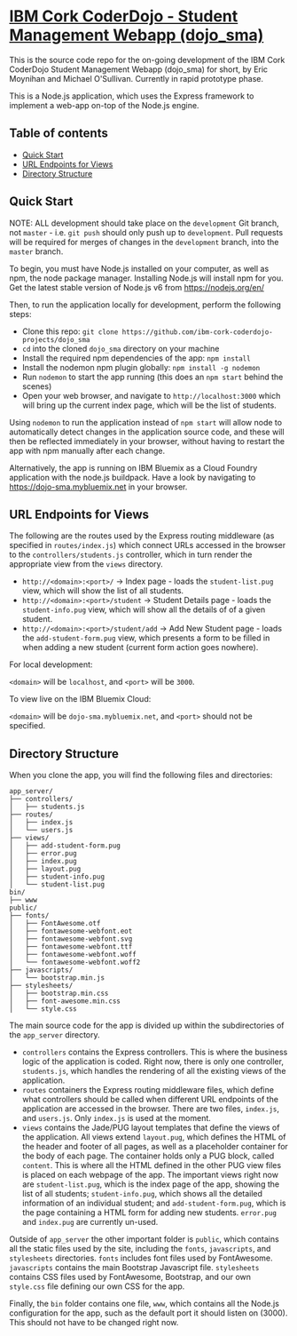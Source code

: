 # [IBM Cork CoderDojo - Student Management Webapp (dojo_sma)](https://dojo-sma.mybluemix.net)

This is the source code repo for the on-going development of the IBM Cork CoderDojo Student Management Webapp (dojo_sma) for short, by Eric Moynihan and Michael O'Sullivan. Currently in rapid prototype phase.

This is a Node.js application, which uses the Express framework to implement a web-app on-top of the Node.js engine.

## Table of contents

* [Quick Start](#quick-start)
* [URL Endpoints for Views](#url-endpoints-for-views)
* [Directory Structure](#directory-structure)


## Quick Start

NOTE: ALL development should take place on the `development` Git branch, not `master` - i.e. `git push` should only push up to `development`. Pull requests will be required for merges of changes in the `development` branch, into the `master` branch.

To begin, you must have Node.js installed on your computer, as well as npm, the node package manager. Installing Node.js will install npm for you. Get the latest stable version of Node.js v6 from https://nodejs.org/en/

Then, to run the application locally for development, perform the following steps:

* Clone this repo: `git clone https://github.com/ibm-cork-coderdojo-projects/dojo_sma`
* `cd` into the cloned `dojo_sma` directory on your machine
* Install the required npm dependencies of the app: `npm install`
* Install the nodemon npm plugin globally: `npm install -g nodemon`
* Run `nodemon` to start the app running (this does an `npm start` behind the scenes)
* Open your web browser, and navigate to `http://localhost:3000` which will bring up the current index page, which will be the list of students.

Using `nodemon` to run the application instead of `npm start` will allow node to automatically detect changes in the application source code, and these will then be reflected immediately in your browser, without having to restart the app with npm manually after each change.

Alternatively, the app is running on IBM Bluemix as a Cloud Foundry application with the node.js buildpack. Have a look by navigating to https://dojo-sma.mybluemix.net in your browser.

## URL Endpoints for Views

The following are the routes used by the Express routing middleware (as specified in `routes/index.js`) which connect URLs accessed in the browser to the `controllers/students.js` controller, which in turn render the appropriate view from the `views` directory.

* `http://<domain>:<port>/` -> Index page - loads the `student-list.pug` view, which will show the list of all students.
* `http://<domain>:<port>/student` -> Student Details page - loads the `student-info.pug` view, which will show all the details of of a given student.
* `http://<domain>:<port>/student/add` -> Add New Student page - loads the `add-student-form.pug` view, which presents a form to be filled in when adding a new student (current form action goes nowhere).

For local development:

`<domain>` will be `localhost`, and `<port>` will be `3000`.

To view live on the IBM Bluemix Cloud:

`<domain>` will be `dojo-sma.mybluemix.net`, and `<port>` should not be specified.

## Directory Structure

When you clone the app, you will find the following files and directories:

```
app_server/
├── controllers/
│   ├── students.js
├── routes/
│   ├── index.js
│   └── users.js
├── views/
│   ├── add-student-form.pug
│   ├── error.pug
│   ├── index.pug
│   ├── layout.pug
│   ├── student-info.pug
│   └── student-list.pug
bin/
├── www
public/
├── fonts/
│   ├── FontAwesome.otf
│   ├── fontawesome-webfont.eot
│   ├── fontawesome-webfont.svg
│   ├── fontawesome-webfont.ttf
│   ├── fontawesome-webfont.woff
│   └── fontawesome-webfont.woff2
├── javascripts/
│   └── bootstrap.min.js
├── stylesheets/
│   ├── bootstrap.min.css
│   ├── font-awesome.min.css
│   └── style.css
```

The main source code for the app is divided up within the subdirectories of the `app_server` directory.

* `controllers` contains the Express controllers. This is where the business logic of the application is coded. Right now, there is only one controller, `students.js`, which handles the rendering of all the existing views of the application.
* `routes` containers the Express routing middleware files, which define what controllers should be called when different URL endpoints of the application are accessed in the browser. There are two files, `index.js`, and `users.js`. Only `index.js` is used at the moment.
* `views` contains the Jade/PUG layout templates that define the views of the application. All views extend `layout.pug`, which defines the HTML of the header and footer of all pages, as well as a placeholder container for the body of each page. The container holds only a PUG block, called `content`. This is where all the HTML defined in the other PUG view files is placed on each webpage of the app. The important views right now are `student-list.pug`, which is the index page of the app, showing the list of all students; `student-info.pug`, which shows all the detailed information of an individual student; and `add-student-form.pug`, which is the page containing a HTML form for adding new students. `error.pug` and `index.pug` are currently un-used.

Outside of `app_server` the other important folder is `public`, which contains all the static files used by the site, including the `fonts`, `javascripts`, and `stylesheets` directories. `fonts` includes font files used by FontAwesome. `javascripts` contains the main Bootstrap Javascript file. `stylesheets` contains CSS files used by FontAwesome, Bootstrap, and our own `style.css` file defining our own CSS for the app.

Finally, the `bin` folder contains one file, `www`, which contains all the Node.js configuration for the app, such as the default port it should listen on (3000). This should not have to be changed right now.